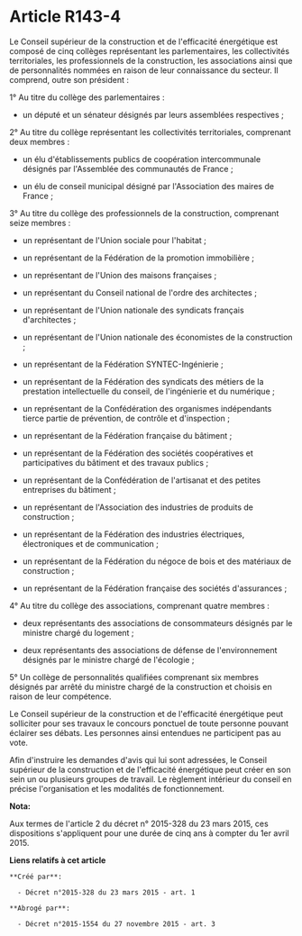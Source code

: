 # Article R143-4

Le Conseil supérieur de la construction et de l'efficacité énergétique est composé de cinq collèges représentant les
parlementaires, les collectivités territoriales, les professionnels de la construction, les associations ainsi que de
personnalités nommées en raison de leur connaissance du secteur. Il comprend, outre son président : 

1° Au titre du collège des parlementaires : 

- un député et un sénateur désignés par leurs assemblées respectives ; 

2° Au titre du collège représentant les collectivités territoriales, comprenant deux membres : 

- un élu d'établissements publics de coopération intercommunale désignés par l'Assemblée des communautés de France ; 

- un élu de conseil municipal désigné par l'Association des maires de France ; 

3° Au titre du collège des professionnels de la construction, comprenant seize membres : 

- un représentant de l'Union sociale pour l'habitat ; 

- un représentant de la Fédération de la promotion immobilière ; 

- un représentant de l'Union des maisons françaises ; 

- un représentant du Conseil national de l'ordre des architectes ; 

- un représentant de l'Union nationale des syndicats français d'architectes ; 

- un représentant de l'Union nationale des économistes de la construction ; 

- un représentant de la Fédération SYNTEC-Ingénierie ; 

- un représentant de la Fédération des syndicats des métiers de la prestation intellectuelle du conseil, de l'ingénierie et
du numérique ; 

- un représentant de la Confédération des organismes indépendants tierce partie de prévention, de contrôle et d'inspection ; 

- un représentant de la Fédération française du bâtiment ; 

- un représentant de la Fédération des sociétés coopératives et participatives du bâtiment et des travaux publics ; 

- un représentant de la Confédération de l'artisanat et des petites entreprises du bâtiment ; 

- un représentant de l'Association des industries de produits de construction ; 

- un représentant de la Fédération des industries électriques, électroniques et de communication ; 

- un représentant de la Fédération du négoce de bois et des matériaux de construction ; 

- un représentant de la Fédération française des sociétés d'assurances ; 

4° Au titre du collège des associations, comprenant quatre membres : 

- deux représentants des associations de consommateurs désignés par le ministre chargé du logement ; 

- deux représentants des associations de défense de l'environnement désignés par le ministre chargé de l'écologie ; 

5° Un collège de personnalités qualifiées comprenant six membres désignés par arrêté du ministre chargé de la construction et
choisis en raison de leur compétence. 

Le Conseil supérieur de la construction et de l'efficacité énergétique peut solliciter pour ses travaux le concours ponctuel
de toute personne pouvant éclairer ses débats. Les personnes ainsi entendues ne participent pas au vote. 

Afin d'instruire les demandes d'avis qui lui sont adressées, le Conseil supérieur de la construction et de l'efficacité
énergétique peut créer en son sein un ou plusieurs groupes de travail. Le règlement intérieur du conseil en précise
l'organisation et les modalités de fonctionnement.

**Nota:**

Aux termes de l'article 2 du décret n° 2015-328 du 23 mars 2015, ces dispositions s'appliquent pour une durée de cinq ans à
compter du 1er avril 2015.

**Liens relatifs à cet article**

	**Créé par**:

	  - Décret n°2015-328 du 23 mars 2015 - art. 1

	**Abrogé par**:

	  - Décret n°2015-1554 du 27 novembre 2015 - art. 3
